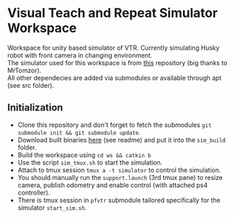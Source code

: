 # Visual Teach and Repeat Simulator Workspace
Workspace for unity based simulator of VTR. Currently simulating Husky robot with front camera in changing environment. \
The simulator used for this workspace is from [this](https://github.com/MrTomzor/navigation_unity_testbed) repository (big thanks to MrTomzor). \
All other dependecies are added via submodules or available through apt (see src folder).

## Initialization
- Clone this repository and don't forget to fetch the submodules `git submodule init && git submodule update`.
- Download built binaries [here](https://github.com/MrTomzor/navigation_unity_testbed) (see readme) and put it into the `sim_build` folder.
- Build the workspace using `cd ws && catkin b`
- Use the script `sim_tmux.sh` to start the simulation.
- Attach to tmux session `tmux a -t simulator` to control the simulation.
- You should manually run the `support.launch` (3rd tmux pane) to resize camera, publish odometry and enable control (with attached ps4 controller).
- There is tmux session in `pfvtr` submodule tailored specifically for the simulator `start_sim.sh`.
